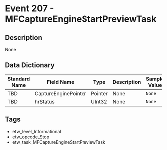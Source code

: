 # Event 207 - MFCaptureEngineStartPreviewTask

## Description
None

## Data Dictionary
|Standard Name|Field Name|Type|Description|Sample Value|
|---|---|---|---|---|
|TBD|CaptureEnginePointer|Pointer|None|`None`|
|TBD|hrStatus|UInt32|None|`None`|

## Tags
* etw_level_Informational
* etw_opcode_Stop
* etw_task_MFCaptureEngineStartPreviewTask